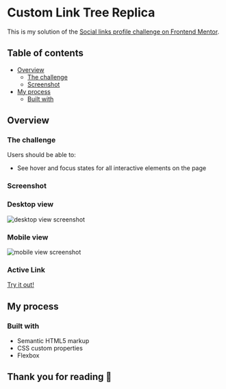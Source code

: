 # Custom Link Tree Replica

This is my solution of the [Social links profile challenge on Frontend Mentor](https://www.frontendmentor.io/challenges/social-links-profile-UG32l9m6dQ).

## Table of contents

- [Overview](#overview)
  - [The challenge](#the-challenge)
  - [Screenshot](#screenshot)
- [My process](#my-process)
  - [Built with](#built-with)

## Overview

### The challenge

Users should be able to:

- See hover and focus states for all interactive elements on the page

### Screenshot

### Desktop view
![desktop view screenshot](./my-design/desktop-view2.png)

### Mobile view
![mobile view screenshot](./my-design/mobile-view2.png)

### Active Link
[Try it out!](https://derek-walton.github.io/Responsive-Webpage/)

## My process

### Built with

- Semantic HTML5 markup
- CSS custom properties
- Flexbox

## Thank you for reading 👋
